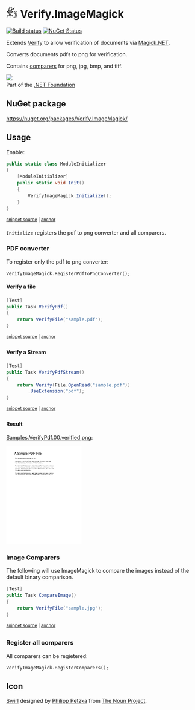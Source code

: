 # <img src="/src/icon.png" height="30px"> Verify.ImageMagick

[![Build status](https://ci.appveyor.com/api/projects/status/ersj3ag6pitygha5?svg=true)](https://ci.appveyor.com/project/SimonCropp/Verify-ImageMagick)
[![NuGet Status](https://img.shields.io/nuget/v/Verify.ImageMagick.svg)](https://www.nuget.org/packages/Verify.ImageMagick/)

Extends [Verify](https://github.com/VerifyTests/Verify) to allow verification of documents via [Magick.NET](https://github.com/dlemstra/Magick.NET).

Converts documents pdfs to png for verification.

Contains [comparers](https://github.com/VerifyTests/Verify/blob/master/docs/comparer.md) for png, jpg, bmp, and tiff.

<a href='https://dotnetfoundation.org' alt='Part of the .NET Foundation'><img src='https://raw.githubusercontent.com/VerifyTests/Verify/master/docs/dotNetFoundation.svg' height='30px'></a><br>
Part of the [.NET Foundation](https://dotnetfoundation.org)



## NuGet package

https://nuget.org/packages/Verify.ImageMagick/


## Usage

Enable:

<!-- snippet: ModuleInitializer.cs -->
<a id='snippet-ModuleInitializer.cs'></a>
```cs
public static class ModuleInitializer
{
    [ModuleInitializer]
    public static void Init()
    {
        VerifyImageMagick.Initialize();
    }
}
```
<sup><a href='/src/Tests/ModuleInitializer.cs#L1-L8' title='Snippet source file'>snippet source</a> | <a href='#snippet-ModuleInitializer.cs' title='Start of snippet'>anchor</a></sup>
<!-- endSnippet -->

`Initialize` registers the pdf to png converter and all comparers.


### PDF converter

To register only the pdf to png converter:

```
VerifyImageMagick.RegisterPdfToPngConverter();
```


#### Verify a file

<!-- snippet: VerifyPdf -->
<a id='snippet-verifypdf'></a>
```cs
[Test]
public Task VerifyPdf()
{
    return VerifyFile("sample.pdf");
}
```
<sup><a href='/src/Tests/Samples.cs#L14-L22' title='Snippet source file'>snippet source</a> | <a href='#snippet-verifypdf' title='Start of snippet'>anchor</a></sup>
<!-- endSnippet -->


#### Verify a Stream

<!-- snippet: VerifyPdfStream -->
<a id='snippet-verifypdfstream'></a>
```cs
[Test]
public Task VerifyPdfStream()
{
    return Verify(File.OpenRead("sample.pdf"))
        .UseExtension("pdf");
}
```
<sup><a href='/src/Tests/Samples.cs#L24-L33' title='Snippet source file'>snippet source</a> | <a href='#snippet-verifypdfstream' title='Start of snippet'>anchor</a></sup>
<!-- endSnippet -->


#### Result

[Samples.VerifyPdf.00.verified.png](/src/Tests/Samples.VerifyPdf.00.verified.png):

<img src="/src/Tests/Samples.VerifyPdf.00.verified.png" width="200px">


### Image Comparers

The following will use ImageMagick to compare the images instead of the default binary comparison.

<!-- snippet: CompareImage -->
<a id='snippet-compareimage'></a>
```cs
[Test]
public Task CompareImage()
{
    return VerifyFile("sample.jpg");
}
```
<sup><a href='/src/Tests/Samples.cs#L4-L12' title='Snippet source file'>snippet source</a> | <a href='#snippet-compareimage' title='Start of snippet'>anchor</a></sup>
<!-- endSnippet -->


### Register all comparers

All comparers can be regietered:

```
VerifyImageMagick.RegisterComparers();
```



## Icon

[Swirl](https://thenounproject.com/term/wizard/2744075/) designed by [Philipp Petzka](https://thenounproject.com/masteroficon) from [The Noun Project](https://thenounproject.com/).
